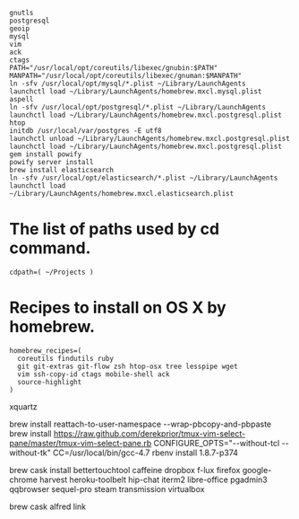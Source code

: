 ```
gnutls
postgresql
geoip
mysql
vim
ack
ctags
PATH="/usr/local/opt/coreutils/libexec/gnubin:$PATH"
MANPATH="/usr/local/opt/coreutils/libexec/gnuman:$MANPATH"
ln -sfv /usr/local/opt/mysql/*.plist ~/Library/LaunchAgents
launchctl load ~/Library/LaunchAgents/homebrew.mxcl.mysql.plist
aspell
ln -sfv /usr/local/opt/postgresql/*.plist ~/Library/LaunchAgents
launchctl load ~/Library/LaunchAgents/homebrew.mxcl.postgresql.plist
htop
initdb /usr/local/var/postgres -E utf8
launchctl unload ~/Library/LaunchAgents/homebrew.mxcl.postgresql.plist
launchctl load ~/Library/LaunchAgents/homebrew.mxcl.postgresql.plist
gem install powify
powify server install
brew install elasticsearch
ln -sfv /usr/local/opt/elasticsearch/*.plist ~/Library/LaunchAgents
launchctl load ~/Library/LaunchAgents/homebrew.mxcl.elasticsearch.plist
```

# The list of paths used by cd command.

```
cdpath=( ~/Projects )
```

# Recipes to install on OS X by homebrew.

```
homebrew_recipes=(
  coreutils findutils ruby
  git git-extras git-flow zsh htop-osx tree lesspipe wget
  vim ssh-copy-id ctags mobile-shell ack
  source-highlight
)
```

xquartz

brew install reattach-to-user-namespace --wrap-pbcopy-and-pbpaste
brew install https://raw.github.com/derekprior/tmux-vim-select-pane/master/tmux-vim-select-pane.rb
CONFIGURE_OPTS="--without-tcl --without-tk" CC=/usr/local/bin/gcc-4.7 rbenv install 1.8.7-p374

brew cask install bettertouchtool caffeine dropbox f-lux firefox google-chrome harvest heroku-toolbelt hip-chat iterm2 libre-office pgadmin3 qqbrowser sequel-pro steam transmission virtualbox

brew cask alfred link
